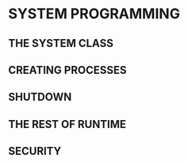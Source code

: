 # SYSTEM PROGRAMMING
## THE SYSTEM CLASS
## CREATING PROCESSES
## SHUTDOWN
## THE REST OF RUNTIME
## SECURITY

